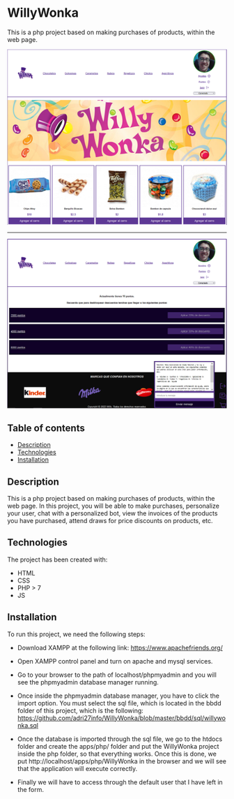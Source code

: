 # WillyWonka

This is a php project based on making purchases of products, within the web page.

![Image text](img/app-preview.png)

---

![Image text](img/app-preview2.png)

## Table of contents

- [Description](#description)
- [Technologies](#technologies)
- [Installation](#installation)

## Description

This is a php project based on making purchases of products, within the web page. In this project, you will be able to make purchases, personalize your user, chat with a personalized bot, view the invoices of the products you have purchased, attend draws for price discounts on products, etc.

## Technologies

The project has been created with:

- HTML
- CSS
- PHP > 7
- JS

## Installation

To run this project, we need the following steps:

- Download XAMPP at the following link: https://www.apachefriends.org/

- Open XAMPP control panel and turn on apache and mysql services.

- Go to your browser to the path of localhost/phpmyadmin and you will see the phpmyadmin database manager running.

- Once inside the phpmyadmin database manager, you have to click the import option. You must select the sql file, which is located in the bbdd folder of this project, which is the following: https://github.com/adri27info/WillyWonka/blob/master/bbdd/sql/willywonka.sql

- Once the database is imported through the sql file, we go to the htdocs folder and create the apps/php/ folder and put the WillyWonka project inside the php folder, so that everything works. Once this is done, we put http://localhost/apps/php/WillyWonka in the browser and we will see that the application will execute correctly.

- Finally we will have to access through the default user that I have left in the form.
